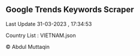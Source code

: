 

## Google Trends Keywords Scraper 
 
Last Update 31-03-2023 , 17:34:53

Country List :
VIETNAM.json



© Abdul Muttaqin 
